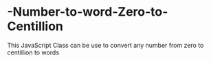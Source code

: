 # -Number-to-word-Zero-to-Centillion
This JavaScript Class can be use to convert any number from zero to centillion to words
